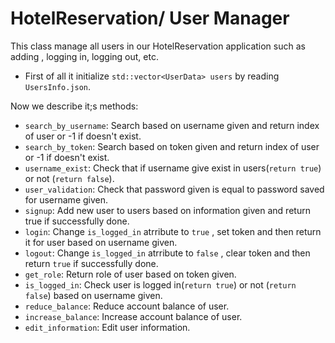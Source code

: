 # HotelReservation/ User Manager
This class manage all users in our HotelReservation application such as adding , logging in, logging out, etc.

- First of all it initialize `std::vector<UserData> users` by reading `UsersInfo.json`.

Now we describe it;s methods:

- `search_by_username`: Search based on username given and return index of user or -1 if doesn't exist.
- `search_by_token`: Search based on token given and return index of user or -1 if doesn't exist.
- `username_exist`: Check that if username give exist in users(`return true`) or not (`return false`).
- `user_validation`: Check that password given is equal to password saved for username given.
- `signup`: Add new user to users based on information given and return true if successfully done.
- `login`: Change `is_logged_in` atrribute to `true` , set token and then return it for user based on username given.
- `logout`: Change `is_logged_in` atrribute to `false` , clear token and then return `true` if successfully done.
- `get_role`: Return role of user based on token given.
- `is_logged_in`: Check user is logged in(`return true`) or not (`return false`) based on username given.
- `reduce_balance`: Reduce account balance of user.
- `increase_balance`: Increase account balance of user.
- `edit_information`: Edit user information.

